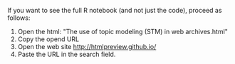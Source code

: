 If you want to see the full R notebook (and not just the code), proceed as follows:

1. Open the html: "The use of topic modeling (STM) in web archives.html"
2. Copy the opend URL 
3. Open the web site http://htmlpreview.github.io/
4. Paste the URL in the search field. 
